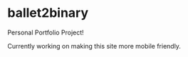 # ballet2binary

Personal Portfolio Project! 

Currently working on making this site more mobile friendly.
